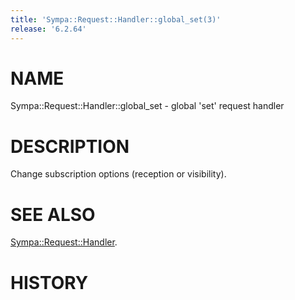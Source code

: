 ```yaml
---
title: 'Sympa::Request::Handler::global_set(3)'
release: '6.2.64'
---
```


# NAME

Sympa::Request::Handler::global\_set - global 'set' request handler

# DESCRIPTION

Change subscription options (reception or visibility).

# SEE ALSO

[Sympa::Request::Handler](./Sympa-Request-Handler.3.md).

# HISTORY
